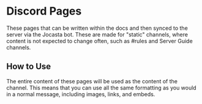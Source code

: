 ---
---

# Discord Pages

These pages that can be written within the docs and then synced to the server via the Jocasta bot. These are made for "static" channels, where content is not expected to change often, such as #rules and Server Guide channels.

## How to Use

The entire content of these pages will be used as the content of the channel. This means that you can use all the same formatting as you would in a normal message, including images, links, and embeds.



